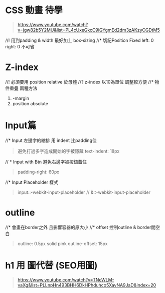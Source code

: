 # CSS 動畫 待學
> https://www.youtube.com/watch?v=jgw82b5Y2MU&list=PL4cUxeGkcC9iGYgmEd2dm3zAKzyCGDtM5


//! 用到padding & width 最好加上 box-sizing
//* 切記Position Fixed left: 0 right: 0 不可省

# Z-index
//! 必須要用 position relative 於母體
//? z-index 以10為單位 調整較方便
//* 物件重疊 兩種方法
1. -margin
2. position absolute

# Input篇    
//* Input 左邊字的縮排 用 indent 比padding佳
> 避免打過多字造成開始的字被隱藏
> text-indent: 18px

// * Input with Btn 避免右邊字被按鈕蓋住
> padding-right: 60px

//*  Input Placeholder 樣式
> input::-webkit-input-placeholder
>   // &::-webkit-input-placeholder

#  outline 
//* 會畫在border之外 且影響容器的原大小
//* offset 控制outline & border間空白
> outline: 0.5px solid pink
> outline-offset: 15px

# h1 用 圖代替 (SEO用圖)
> https://www.youtube.com/watch?v=TNeWLM-vaXg&list=PLLnpHn493BHH6DkHPhduhco5XavNA9JaD&index=20
